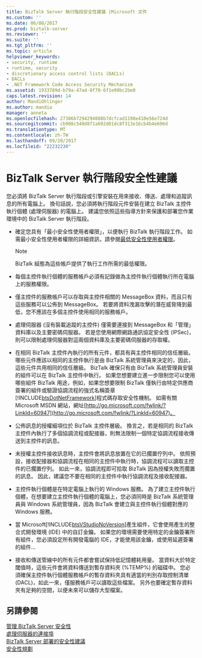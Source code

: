```yaml
---
title: BizTalk Server 執行階段安全性建議 |Microsoft 文件
ms.custom: ''
ms.date: 06/08/2017
ms.prod: biztalk-server
ms.reviewer: ''
ms.suite: ''
ms.tgt_pltfrm: ''
ms.topic: article
helpviewer_keywords:
- security, runtime
- runtime, security
- discretionary access control lists (DACLs)
- DACLs
- .NET Framework Code Access Security Mechanism
ms.assetid: 1933789d-b79a-47ad-8f70-6f1e99bc2be0
caps.latest.revision: 14
author: MandiOhlinger
ms.author: mandia
manager: anneta
ms.openlocfilehash: 27386b7294294088b7dcfcad1198e410e56e724d
ms.sourcegitcommit: cb908c540d8f1a692d01dc8f313e16cb4b4e696d
ms.translationtype: MT
ms.contentlocale: zh-TW
ms.lasthandoff: 09/20/2017
ms.locfileid: "22232230"
---
```

# <a name="biztalk-server-runtime-security-recommendations"></a>BizTalk Server 執行階段安全性建議
您必須將 BizTalk Server 執行階段或引擎安裝在用來接收、傳送、處理和追蹤訊息的所有電腦上。 換句話說，您必須將執行階段元件安裝在建立 BizTalk 主控件執行個體 (處理伺服器) 的電腦上。 建議您依照這些指導方針來保護和部署您作業環境中的 BizTalk Server 執行階段。  
  
-   確定您具有「最小安全性使用者權限」，以便執行 BizTalk 執行階段工作。 如需最小安全性使用者權限的詳細資訊，請參閱[最低安全性使用者權限](../core/minimum-security-user-rights.md)。  
  
    > [!NOTE]
    >  BizTalk 組態為這些帳戶提供了執行工作所需的最低權限。  
  
-   每個主控件執行個體的服務帳戶必須有記錄做為主控件執行個體執行所在電腦上的服務權限。  
  
-   僅主控件的服務帳戶可以存取與主控件相關的 MessageBox 資料，而且只有這些服務可以公佈到 MessageBox。 若要將資料洩漏攻擊的潛在威脅降到最低，您不應該在多個主控件使用相同的服務帳戶。  
  
-   處理伺服器 (沒有裝載追蹤的主控件) 僅需要連接到 MessageBox 和「管理」資料庫以及主要密碼伺服器。 若是您使用網際網路通訊協定安全性 (IPSec)，則可以限制處理伺服器對這兩個資料庫及主要密碼伺服器的存取權。  
  
-   在相同 BizTalk 主控件內執行的所有元件，都具有與主控件相同的信任層級。 哪些元件應該以相同的主控件執行是由 BizTalk 系統管理員來決定的，因此，這些元件共用相同的信任層級。 BizTalk 確保只有由 BizTalk 系統管理員安裝的組件可以在 BizTalk 主控件中執行。 如果您想要建立進一步限制您可以使用哪些組件 BizTalk 用途，例如，如果您想要限制 BizTalk 僅執行由特定供應商簽署的組件或驗證協調流程的強式名稱簽章[!INCLUDE[btsDotNetFramework](../includes/btsdotnetframework-md.md)]程式碼存取安全性機制。 如需有關 Microsoft MSDN 網站，網址[http://go.microsoft.com/fwlink/?LinkId=60947](http://go.microsoft.com/fwlink/?LinkId=60947)。  
  
-   公佈訊息的授權細項位於 BizTalk 主控件層級。 換言之，若是相同的 BizTalk 主控件內執行了多個協調流程或配接器，則無法限制一個特定協調流程接收傳送到主控件的訊息。  
  
-   未授權主控件接收訊息時，主控件會將訊息放置在它的已擱置佇列中。 依照預設，接收配接器和協調流程在相同的主控件中執行時，協調流程可以讀取主控件的已擱置佇列。 如此一來，協調流程即可拾取 BizTalk 因為授權失敗而擱置的訊息。 因此，建議您不要在相同的主控件中執行協調流程及接收配接器。  
  
-   主控件執行個體是在特定電腦上執行的 Windows 服務。 為了建立主控件執行個體，在想要建立主控件執行個體的電腦上，您必須同時是 BizTalk 系統管理員與 Windows 系統管理員，因為 BizTalk 會建立與主控件執行個體對應的 Windows 服務。  
  
-   當 Microsoft[!INCLUDE[btsVStudioNoVersion](../includes/btsvstudionoversion-md.md)]產生組件，它會使用產生的整合式開發環境 (IDE) 中的自訂金鑰。 如果您的環境需要使用特定的金鑰簽署所有組件，您必須設定所有開發電腦的 IDE，才能使用該金鑰，或使用延遲簽署的組件...  
  
-   接收和傳送管線中的所有元件都會嘗試保持低記憶體耗用量。 當資料大於特定閾值時，這些元件會將資料傳送到暫存資料夾 (%TEMP%) 的磁碟中。 您必須確保主控件執行個體服務帳戶的暫存資料夾具有適當的判別存取控制清單 (DACL)，如此一來，僅服務帳戶可以讀取這些檔案。 另外也要確定暫存資料夾有足夠的空間，以便未來可以儲存大型檔案。  
  
## <a name="see-also"></a>另請參閱  
 [管理 BizTalk Server 安全性](../core/managing-biztalk-server-security.md)   
 [處理伺服器的連接埠](../core/ports-for-the-processing-servers.md)   
 [BizTalk Server 部署的安全性建議](../core/security-recommendations-for-a-biztalk-server-deployment.md)   
 [安全性規劃](../core/planning-for-security.md)